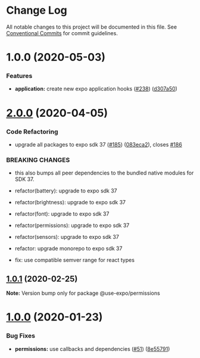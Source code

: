 # Change Log

All notable changes to this project will be documented in this file.
See [Conventional Commits](https://conventionalcommits.org) for commit guidelines.

# 1.0.0 (2020-05-03)


### Features

* **application:** create new expo application hooks ([#238](https://github.com/bycedric/use-expo/issues/238)) ([d307a50](https://github.com/bycedric/use-expo/commit/d307a50b8b05dceef99f8327a32bd3afa5b79091))





# [2.0.0](https://github.com/bycedric/use-expo/compare/1.0.1...2.0.0) (2020-04-05)


### Code Refactoring

* upgrade all packages to expo sdk 37 ([#185](https://github.com/bycedric/use-expo/issues/185)) ([083eca2](https://github.com/bycedric/use-expo/commit/083eca28c2271f6581b051e38652e51b4da8bfc9)), closes [#186](https://github.com/bycedric/use-expo/issues/186)


### BREAKING CHANGES

* this also bumps all peer dependencies to the bundled native modules for SDK 37.

* refactor(battery): upgrade to expo sdk 37

* refactor(brightness): upgrade to expo sdk 37

* refactor(font): upgrade to expo sdk 37

* refactor(permissions): upgrade to expo sdk 37

* refactor(sensors): upgrade to expo sdk 37

* refactor: upgrade monorepo to expo sdk 37

* fix: use compatible semver range for react types





## [1.0.1](https://github.com/bycedric/use-expo/compare/1.0.0...1.0.1) (2020-02-25)

**Note:** Version bump only for package @use-expo/permissions





# [1.0.0](https://github.com/bycedric/use-expo/compare/v0.10.1...1.0.0) (2020-01-23)


### Bug Fixes

* **permissions:** use callbacks and dependencies ([#51](https://github.com/bycedric/use-expo/issues/51)) ([8e55791](https://github.com/bycedric/use-expo/commit/8e5579133f32981376ec47354d17ca5e1b0b6b32))

